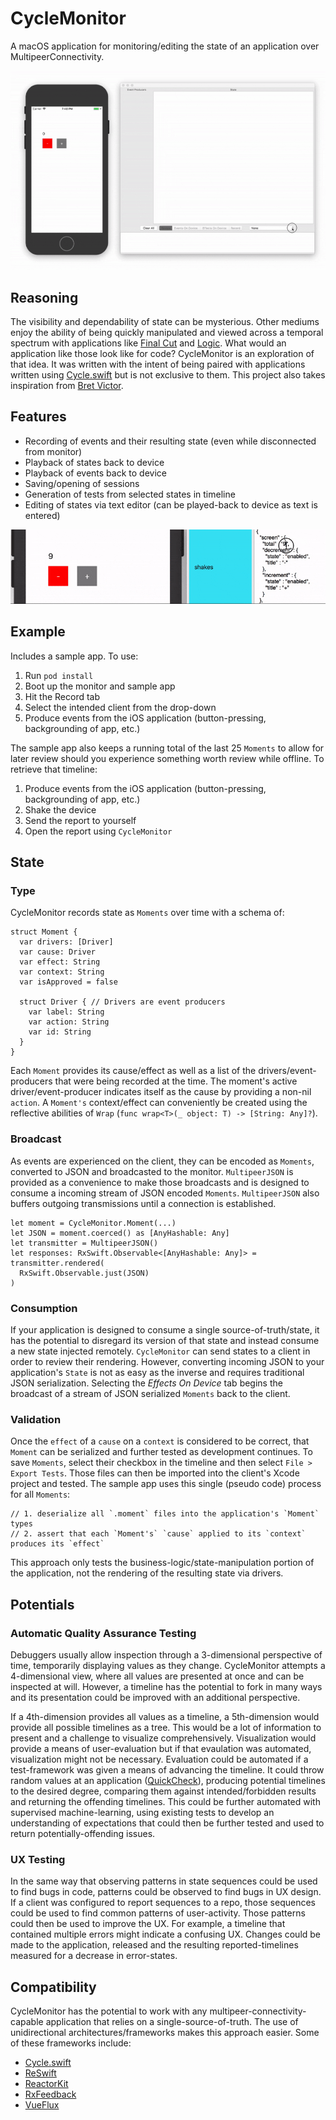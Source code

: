 # CycleMonitor

A macOS application for monitoring/editing the state of an application over MultipeerConnectivity. 

![alt tag](readme_images/overview.gif)

## Reasoning

The visibility and dependability of state can be mysterious. Other mediums enjoy the ability of being quickly manipulated and viewed across a temporal spectrum with applications like [Final Cut](https://www.apple.com/final-cut-pro/) and [Logic](https://www.apple.com/logic-pro/). What would an application like those look like for code? CycleMonitor is an exploration of that idea. It was written with the intent of being paired with applications written using [Cycle.swift](https://github.com/BrianSemiglia/Cycle.swift/) but is not exclusive to them. This project also takes inspiration from [Bret Victor](https://www.youtube.com/results?search_query=bret+victor).

## Features
- Recording of events and their resulting state (even while disconnected from monitor)
- Playback of states back to device
- Playback of events back to device
- Saving/opening of sessions
- Generation of tests from selected states in timeline
- Editing of states via text editor (can be played-back to device as text is entered)

![alt tag](readme_images/editing.gif)

## Example
Includes a sample app. To use:
1. Run `pod install`
2. Boot up the monitor and sample app
3. Hit the Record tab
4. Select the intended client from the drop-down
5. Produce events from the iOS application (button-pressing, backgrounding of app, etc.)

The sample app also keeps a running total of the last 25 `Moments` to allow for later review should you experience something worth review while offline. To retrieve that timeline:
1. Produce events from the iOS application (button-pressing, backgrounding of app, etc.)
2. Shake the device
3. Send the report to yourself
4. Open the report using `CycleMonitor`

## State
### Type
CycleMonitor records state as `Moments` over time with a schema of:

    struct Moment {
      var drivers: [Driver]
      var cause: Driver
      var effect: String
      var context: String
      var isApproved = false
      
      struct Driver { // Drivers are event producers
        var label: String
        var action: String
        var id: String
      }
    }

Each `Moment` provides its cause/effect as well as a list of the drivers/event-producers that were being recorded at the time. The moment's active driver/event-producer indicates itself as the cause by providing a non-nil `action`. A `Moment's` context/effect can conveniently be created using the reflective abilities of `Wrap` (`func wrap<T>(_ object: T) -> [String: Any]?`).
   
### Broadcast
As events are experienced on the client, they can be encoded as `Moments`, converted to JSON and broadcasted to the monitor. `MultipeerJSON` is provided as a convenience to make those broadcasts and is designed to consume a incoming stream of JSON encoded `Moments`. `MultipeerJSON` also buffers outgoing transmissions until a connection is established.

    let moment = CycleMonitor.Moment(...)
    let JSON = moment.coerced() as [AnyHashable: Any]
    let transmitter = MultipeerJSON()
    let responses: RxSwift.Observable<[AnyHashable: Any]> = transmitter.rendered(
      RxSwift.Observable.just(JSON)
    )

### Consumption
If your application is designed to consume a single source-of-truth/state, it has the potential to disregard its version of that state and instead consume a new state injected remotely. `CycleMonitor` can send states to a client in order to review their rendering. However, converting incoming JSON to your application's `State` is not as easy as the inverse and requires traditional JSON serialization. Selecting the _Effects On Device_ tab begins the broadcast of a stream of JSON serialized `Moments` back to the client.

### Validation
Once the `effect` of a `cause` on a `context` is considered to be correct, that `Moment` can be serialized and further tested as development continues. To save `Moments`, select their checkbox in the timeline and then select `File > Export Tests`. Those files can then be imported into the client's Xcode project and tested. The sample app uses this single (pseudo code) process for all `Moments`:

    // 1. deserialize all `.moment` files into the application's `Moment` types
    // 2. assert that each `Moment's` `cause` applied to its `context` produces its `effect`
    
This approach only tests the business-logic/state-manipulation portion of the application, not the rendering of the resulting state via drivers.

## Potentials

### Automatic Quality Assurance Testing
Debuggers usually allow inspection through a 3-dimensional perspective of time, temporarily displaying values as they change. CycleMonitor attempts a 4-dimensional view, where all values are presented at once and can be inspected at will. However, a timeline has the potential to fork in many ways and its presentation could be improved with an additional perspective. 

If a 4th-dimension provides all values as a timeline, a 5th-dimension would provide all possible timelines as a tree. This would be a lot of information to present and a challenge to visualize comprehensively. Visualization would provide a means of user-evaluation but if that evaulation was automated, visualization might not be necessary. Evaluation could be automated if a test-framework was given a means of advancing the timeline. It could throw random values at an application ([QuickCheck](https://en.wikipedia.org/wiki/QuickCheck/)), producing potential timelines to the desired degree, comparing them against intended/forbidden results and returning the offending timelines. This could be further automated with supervised machine-learning, using existing tests to develop an understanding of expectations that could then be further tested and used to return potentially-offending issues.

### UX Testing
In the same way that observing patterns in state sequences could be used to find bugs in code, patterns could be observed to find bugs in UX design. If a client was configured to report sequences to a repo, those sequences could be used to find common patterns of user-activity. Those patterns could then be used to improve the UX. For example, a timeline that contained multiple errors might indicate a confusing UX. Changes could be made to the application, released and the resulting reported-timelines measured for a decrease in error-states.

## Compatibility
CycleMonitor has the potential to work with any multipeer-connectivity-capable application that relies on a single-source-of-truth. The use of unidirectional architectures/frameworks makes this approach easier. Some of these frameworks include:

- [Cycle.swift](https://github.com/BrianSemiglia/Cycle.swift/)
- [ReSwift](https://github.com/ReSwift/ReSwift)
- [ReactorKit](https://github.com/ReactorKit/ReactorKit)
- [RxFeedback](https://github.com/NoTests/RxFeedback.swift)
- [VueFlux](https://github.com/ra1028/VueFlux)
